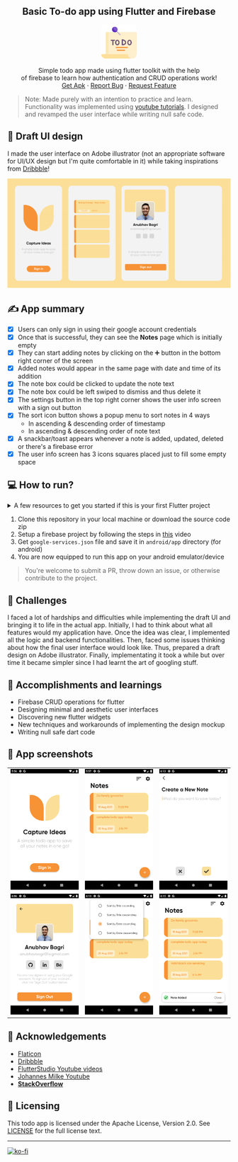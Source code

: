 <h2 align="center">Basic To-do app using Flutter and Firebase</h2>

<p align="center">
  <img src="assets/icon.png" align="center" alt="Logo" width="80" height="80">
 </p>

<p align="center">Simple todo app made using flutter toolkit with the help<br>of firebase to learn how authentication and CRUD operations work!
<br>
    <a href="https://github.com/anubhavbagri/firebase-rudiments-flutter/releases/tag/v1.0">Get Apk</a>
    ·
    <a href="https://github.com/anubhavbagri/firebase-rudiments-flutter/issues">Report Bug</a>
    ·
    <a href="https://github.com/anubhavbagri/firebase-rudiments-flutter/issues">Request Feature</a>
</p>

> Note: Made purely with an intention to practice and learn. Functionality was implemented using [youtube tutorials](https://www.youtube.com/playlist?list=PLrk0JvLjdHgyVlZBiOMjCcszK_h8oXJWn). I designed and revamped the user interface while writing null safe code.

## 🎨 Draft UI design

I made the user interface on Adobe illustrator (not an appropriate software for UI/UX design but I'm quite comfortable in it) while taking inspirations from [Dribbble](https://dribbble.com/)!

![image](images/TODOui.jpg)

## ✍ App summary

- [x] Users can only sign in using their google account credentials
- [x] Once that is successful, they can see the **Notes** page which is initially empty
- [x] They can start adding notes by clicking on the ➕ button in the bottom right corner of the screen
- [x] Added notes would appear in the same page with date and time of its addition
- [x] The note box could be clicked to update the note text
- [x] The note box could be left swiped to dismiss and thus delete it
- [x] The settings button in the top right corner shows the user info screen with a sign out button
- [x] The sort icon button shows a popup menu to sort notes in 4 ways
   - In ascending & descending order of timestamp
   - In ascending & descending order of note text
- [x] A snackbar/toast appears whenever a note is added, updated, deleted or there's a firebase error
- [x] The user info screen has 3 icons squares placed just to fill some empty space

## 💻 How to run?

<details>
<summary>A few resources to get you started if this is your first Flutter project</summary>
<br>

- [Lab: Write your first Flutter app](https://flutter.dev/docs/get-started/codelab)
- [Cookbook: Useful Flutter samples](https://flutter.dev/docs/cookbook)

For help getting started with Flutter, view our
[online documentation](https://flutter.dev/docs), which offers tutorials,
samples, guidance on mobile development, and a full API reference.

</details>

1. Clone this repository in your local machine or download the source code zip
2. Setup a firebase project by following the steps in [this](https://www.youtube.com/watch?v=-4zIP4O89ug) video
3. Get `google-services.json` file and save it in `android/app` directory (for android)
4. You are now equipped to run this app on your android emulator/device

> You're welcome to submit a PR, throw down an issue, or otherwise contribute to the project.

## 🚧 Challenges

I faced a lot of hardships and difficulties while implementing the draft UI and bringing it to life in the actual app. Initially, I had to think about what all features would my application have. Once the idea was clear, I implemented all the logic and backend functionalities. Then, faced some issues thinking about how the final user interface would look like. Thus, prepared a draft design on Adobe illustrator. Finally, implementating it took a while but over time it became simpler since I had learnt the art of googling stuff.

## 🚀 Accomplishments and learnings

- Firebase CRUD operations for flutter
- Designing minimal and aesthetic user interfaces
- Discovering new flutter widgets
- New techniques and workarounds of implementing the design mockup
- Writing null safe dart code

## 📱 App screenshots

<table>
<tr>
<td><img src="images/screen1.png" alt="screen1"></td>
<td><img src="images/screen2.png" alt="screen2"></td>
<td><img src="images/screen3.png" alt="screen3"></td>
</tr>
<tr>
<td><img src="images/screen4.png" alt="screen4"></td>
<td><img src="images/screen5.png" alt="screen5"></td>
<td><img src="images/screen6.png" alt="screen6"></td>
</tr>
</table>

## 🙏 Acknowledgements

- [Flaticon](https://www.flaticon.com/)
- [Dribbble](https://dribbble.com/shots/14909153-Capture-your-ideas-Notes-organizer-UI-Map/attachments/6623215?mode=media)
- [FlutterStudio Youtube videos](https://www.youtube.com/playlist?list=PLrk0JvLjdHgyVlZBiOMjCcszK_h8oXJWn)
- [Johannes Milke Youtube](https://www.youtube.com/channel/UC0FD2apauvegCcsvqIBceLA)
- [**StackOverflow**](https://stackoverflow.com/questions/tagged/flutter)

## 📃 Licensing

This todo app is licensed under the Apache License, Version 2.0. See [LICENSE](https://github.com/anubhavbagri/firebase-rudiments-flutter/blob/stable/LICENSE) for the full license text.

---

[![ko-fi](https://ko-fi.com/img/githubbutton_sm.svg)](https://ko-fi.com/C0C05N7QU)
